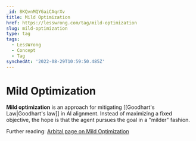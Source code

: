 ```yaml
---
_id: 8KQvnMQYGaiCAqrXv
title: Mild Optimization
href: https://lesswrong.com/tag/mild-optimization
slug: mild-optimization
type: tag
tags:
  - LessWrong
  - Concept
  - Tag
synchedAt: '2022-08-29T10:59:50.485Z'
---
```

# Mild Optimization

**Mild optimization** is an approach for mitigating [[Goodhart's Law|Goodhart's law]] in AI alignment. Instead of maximizing a fixed objective, the hope is that the agent pursues the goal in a "milder" fashion.

Further reading: [Arbital page on Mild Optimization](https://arbital.greaterwrong.com/p/soft_optimizer?l=2r8)